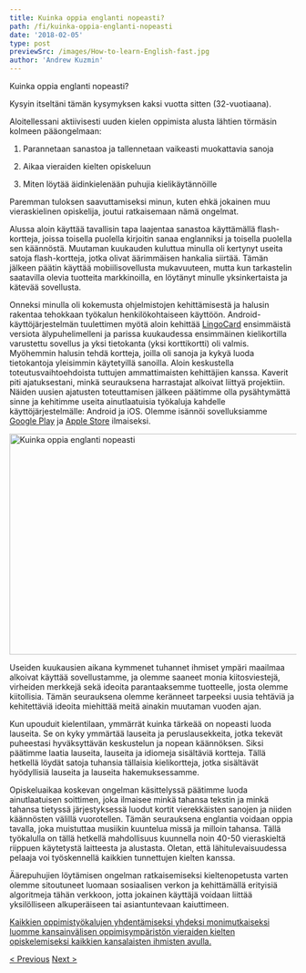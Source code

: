 ```yaml
---
title: Kuinka oppia englanti nopeasti?
path: /fi/kuinka-oppia-englanti-nopeasti
date: '2018-02-05'
type: post
previewSrc: /images/How-to-learn-English-fast.jpg
author: 'Andrew Kuzmin'
---
```


Kuinka oppia englanti nopeasti?

Kysyin itseltäni tämän kysymyksen kaksi vuotta sitten (32-vuotiaana).

Aloitellessani aktiivisesti uuden kielen oppimista alusta lähtien törmäsin kolmeen pääongelmaan:

1. Parannetaan sanastoa ja tallennetaan vaikeasti muokattavia sanoja

2. Aikaa vieraiden kielten opiskeluun

3. Miten löytää äidinkielenään puhujia kielikäytännöille

Paremman tuloksen saavuttamiseksi minun, kuten ehkä jokainen muu vieraskielinen opiskelija, joutui ratkaisemaan nämä ongelmat.

Alussa aloin käyttää tavallisin tapa laajentaa sanastoa käyttämällä flash-kortteja, joissa toisella puolella kirjoitin sanaa englanniksi ja toisella puolella sen käännöstä. Muutaman kuukauden kuluttua minulla oli kertynyt useita satoja flash-kortteja, jotka olivat äärimmäisen hankalia siirtää. Tämän jälkeen päätin käyttää mobiilisovellusta mukavuuteen, mutta kun tarkastelin saatavilla olevia tuotteita markkinoilla, en löytänyt minulle yksinkertaista ja kätevää sovellusta.

Onneksi minulla oli kokemusta ohjelmistojen kehittämisestä ja halusin rakentaa tehokkaan työkalun henkilökohtaiseen käyttöön. Android-käyttöjärjestelmän tuulettimen myötä aloin kehittää <a href="https://lingocard.com" target="_blank" rel="noopener">LingoCard</a> ensimmäistä versiota älypuhelimelleni ja parissa kuukaudessa ensimmäinen kielikortilla varustettu sovellus ja yksi tietokanta (yksi korttikortti) oli valmis. Myöhemmin halusin tehdä kortteja, joilla oli sanoja ja kykyä luoda tietokantoja yleisimmin käytetyillä sanoilla. Aloin keskustella toteutusvaihtoehdoista tuttujen ammattimaisten kehittäjien kanssa. Kaverit piti ajatuksestani, minkä seurauksena harrastajat alkoivat liittyä projektiin. Näiden uusien ajatusten toteuttamisen jälkeen päätimme olla pysähtymättä sinne ja kehitimme useita ainutlaatuisia työkaluja kahdelle käyttöjärjestelmälle: Android ja iOS. Olemme isännöi sovelluksiamme <a href="https://play.google.com/store/apps/details?id=com.lingocard.lingocard">Google Play</a> ja <a href="https://itunes.apple.com/us/app/lingocard/id1217076835?mt=8">Apple Store</a> ilmaiseksi.

<img class="aligncenter wp-image-5587" src="../images/2018/01/LigoCard-App-small.png" alt="Kuinka oppia englanti nopeasti" width="973" height="388" />

Useiden kuukausien aikana kymmenet tuhannet ihmiset ympäri maailmaa alkoivat käyttää sovellustamme, ja olemme saaneet monia kiitosviestejä, virheiden merkkejä sekä ideoita parantaaksemme tuotteelle, josta olemme kiitollisia. Tämän seurauksena olemme keränneet tarpeeksi uusia tehtäviä ja kehitettäviä ideoita miehittää meitä ainakin muutaman vuoden ajan.

Kun upouduit kielentilaan, ymmärrät kuinka tärkeää on nopeasti luoda lauseita. Se on kyky ymmärtää lauseita ja peruslausekkeita, jotka tekevät puheestasi hyväksyttävän keskustelun ja nopean käännöksen. Siksi päätimme laatia lauseita, lauseita ja idiomeja sisältäviä kortteja. Tällä hetkellä löydät satoja tuhansia tällaisia ​​kielikortteja, jotka sisältävät hyödyllisiä lauseita ja lauseita hakemuksessamme.

Opiskeluaikaa koskevan ongelman käsittelyssä päätimme luoda ainutlaatuisen soittimen, joka ilmaisee minkä tahansa tekstin ja minkä tahansa tietyssä järjestyksessä luodut kortit vierekkäisten sanojen ja niiden käännösten välillä vuorotellen. Tämän seurauksena englantia voidaan oppia tavalla, joka muistuttaa musiikin kuuntelua missä ja milloin tahansa. Tällä työkalulla on tällä hetkellä mahdollisuus kuunnella noin 40-50 vieraskieltä riippuen käytetystä laitteesta ja alustasta. Oletan, että lähitulevaisuudessa pelaaja voi työskennellä kaikkien tunnettujen kielten kanssa.

Äärepuhujien löytämisen ongelman ratkaisemiseksi kieltenopetusta varten olemme sitoutuneet luomaan sosiaalisen verkon ja kehittämällä erityisiä algoritmeja tähän verkkoon, jotta jokainen käyttäjä voidaan liittää yksilölliseen alkuperäiseen tai asiantuntevaan kaiuttimeen.

<a href="https://lingocard.com" target="_blank" rel="noopener">Kaikkien oppimistyökalujen yhdentämiseksi yhdeksi monimutkaiseksi luomme kansainvälisen oppimisympäristön vieraiden kielten opiskelemiseksi kaikkien kansalaisten ihmisten avulla.</a>

<a href="/fi/loytaa-aidinkielenaan-puhujia-kielikaytantoihin">< Previous</a> <a href="/fi/kielikortit">Next ></a>
